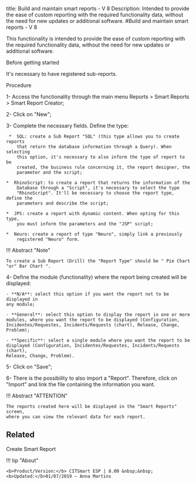 title: Build and maintain smart reports - V 8
Description: Intended to provide the ease of custom reporting with the required functionality data, without the need for new updates or additional software.
#Build and maintain smart reports - V 8

This functionality is intended to provide the ease of custom reporting with the
required functionality data, without the need for new updates or additional
software.

Before getting started

It's necessary to have registered sub-reports.

Procedure

1-  Access the functionality through the main menu Reports \> Smart Reports \>
    Smart Report Creator;

2-  Click on "New";

3-  Complete the necessary fields. Define the type:

     *  SQL: create a Sub Report "SQL" (this type allows you to create reports
        that return the database information through a Query). When selecting
        this option, it's necessary to also inform the type of report to be
        created, the business rule concerning it, the report designer, the
        parameter and the script;

    *  RhinoScript: to create a report that returns the information of the
        Database through a "Script", it's necessary to select the type
        "RhinoScript". It'll be necessary to choose the report type, define the
        parameters and describe the script;

    *  JPS: create a report with dynamic content. When opting for this type,
        you must inform the parameters and the "JSP" script;

    *  Neuro: create a report of type "Neuro", simply link a previously
        registered "Neuro" form.

!!! Abstract "Note"

    To create a Sub Report (Drill) the "Report Type" should be " Pie Chart
    "or" Bar Chart ".  

4-  Define the module (functionality) where the report being created will be
    displayed:

    - **N/A**: select this option if you want the report not to be displayed in
    any module;

    - **General**: select this option to display the report in one or more
    modules, where you want the report to be displayed (Configuration,
    Incidentes/Requestes, Incidents/Requests (chart), Release, Change, Problem);

    - **Specific**: select a single module where you want the report to be
    displayed (Configuration, Incidentes/Requestes, Incidents/Requests (chart),
    Release, Change, Problem).

5-  Click on "Save";

6-  There is the possibility to also import a "Report". Therefore, click on
    "Import" and link the file containing the information you want.

!!! Abstract "ATTENTION"

    The reports created here will be displayed in the "Smart Reports" screen,
    where you can view the relevant data for each report.  

Related
-------

Create Smart Report 


!!! tip "About"

    <b>Product/Version:</b> CITSmart ESP | 8.00 &nbsp;&nbsp;
    <b>Updated:</b>01/07/2019 – Anna Martins
